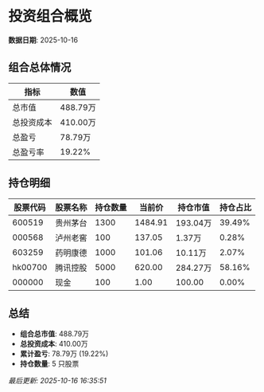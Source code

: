 # 投资组合概览

**数据日期**: 2025-10-16

## 组合总体情况

| 指标 | 数值 |
|------|------|
| 总市值 | 488.79万 |
| 总投资成本 | 410.00万 |
| 总盈亏 | 78.79万 |
| 总盈亏率 | 19.22% |

## 持仓明细

| 股票代码 | 股票名称 | 持仓数量 | 当前价 | 持仓市值 | 持仓占比 |
|----------|----------|----------|--------|----------|----------|
| 600519 | 贵州茅台 | 1300 | 1484.91 | 193.04万 | 39.49% |
| 000568 | 泸州老窖 | 100 | 137.05 | 1.37万 | 0.28% |
| 603259 | 药明康德 | 1000 | 101.06 | 10.11万 | 2.07% |
| hk00700 | 腾讯控股 | 5000 | 620.00 | 284.27万 | 58.16% |
| 000000 | 现金 | 100 | 1.00 | 100.00 | 0.00% |

## 总结

- **组合总市值**: 488.79万
- **总投资成本**: 410.00万
- **累计盈亏**: 78.79万 (19.22%)
- **持仓数量**: 5 只股票

*最后更新: 2025-10-16 16:35:51*
